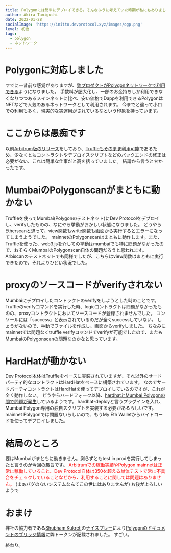 ```yaml
---
title: Polygonには簡単にデプロイできる。そんなふうに考えていた時期が私にもありました。
author: Akira Taniguchi
date: 2022-01-28
socialImage: 'https://initto.devprotocol.xyz/images/ogp.png'
level: 初級 
tags:
  - polygon
  - ネットワーク
---
```

# Polygonに対応しました
すでに一昔前な感覚がありますが、[弊プロダクトがPolygonネットワークで利用できる](https://twitter.com/devprtcl/status/1480836156434837507?s=20)ようになりました。
手数料が肥大化し、一部のお金持ちしか利用できなくなりつつあるメインネットに比べ、安い価格でDappを利用できるPolygonはNFTなどで人気のあるネットワークとして利用されます。
今までと違って小口での利用も多く、現実的な実運用がされているなという印象を持っています。

# ここからは愚痴です
以前[Arbitrum版のリリース](https://twitter.com/devprtcl/status/1455687580326907906?s=20)をしており、[Truffleもそのまま利用可能](https://trufflesuite.com/boxes/polygon/index.html)であるため、少なくともコントラクトやデプロイスクリプトなどのバックエンドの修正は必要がない、これは簡単な仕事だと高を括っていました。
結論から言うと甘かったです。

# MumbaiのPolygonscanがまともに動かない
Truffleを使ってMumbai(Polygonのテストネット)にDev Protocolをデプロイし、verifyしたものの、なにやら挙動がおかしい状態になりました。
どうやらEtherscanと違って、view関数もwrite関数も画面から実行するとエラーになってしまうようでした。
mainnetのPolygonscanはまともに動作します。また、Truffleを使った、web3.jsを介しての挙動はmumbaiでも特に問題がなかったので、おそらくMumbaiのPolygonscan自体の問題だろうと思われます。
Arbiscanのテストネットでも同様でしたが、こちらはview関数はまともに実行できたので、それよりひどい状況でした。

# proxyのソースコードがverifyされない
Mumbaiにデプロイしたコントラクトのverifyをしようとした時のことです。
Truffleのverifyコマンドを実行した時、logicコントラクトは問題がなかったものの、proxyコントラクトにおいてソースコードが登録されませんでした。
コンソールには「success」と表示されているのだが全くsuccessしていない。
しょうがないので、手動でファイルを作成し、画面からverifyしました。
ちなみにmainnetでは問題なくtruffle verifyコマンドでverifyが可能でしたので、またもMumbaiのPolygonscanの問題なのかなと思っています。

# HardHatが動かない
Dev Protocol本体はTruffleをベースに実装されていますが、それ以外のサードパーティ的なコントラクトはHardHatをベースに構築されています。
なのでサードパーティコントラクトはHardHatを使ってデプロイしているのですが、これが全く動作しない。
どうやらハードフォーク以降、[hardhatとMumbai Polygonの間で問題が発生](https://github.com/nomiclabs/hardhat/issues/2162)しているようです。
hardhat-deployと言うプラグインを入れ、Mumbai Polygon専用の独自スクリプトを実装する必要があるらしいです。
mainnet Polygonでは問題ないらしいので、もうMy Eth Walletからバイトコードを使ってデプロイしました。

# 結局のところ
要はMumbaiがまともに動きません。測らずともtest in prodを実行してしまったと言うのが今回の趣旨です。
<font color="Red">Arbitrumでの稼働実績やPolygon mainnetは正常に稼働していること、Dev Protocol自体は350を超える単体テストで常に不具合をチェックしていることなどから、利用することに関しては問題はありません。</font>
(まぁバグのないシステムなんてこの世にはありませんが)
お後がよろしいようで

# おまけ
弊社の協力者である[Shubham Kukreti](https://twitter.com/ShubhamKukretii)の[ナイスプレー](https://github.com/maticnetwork/matic-docs/pull/744#pullrequestreview-855930236)により[Polygonのドキュメントのブリッジ情報](https://docs.polygon.technology/docs/develop/network-details/mapped-tokens/)に弊トークンが記載されました。
すごい。

終わり。